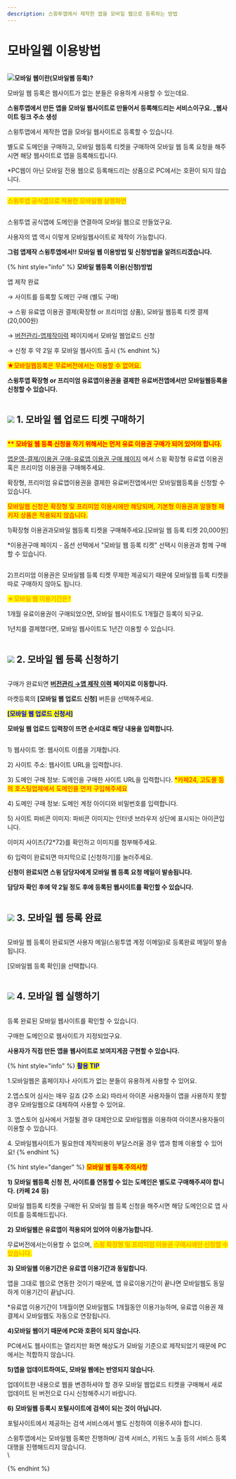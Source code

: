 ```yaml
---
description: 스윙투앱에서 제작한 앱을 모바일 웹으로 등록하는 방법
---
```


# 모바일웹 이용방법

<figure><img src="../../../.gitbook/assets/구분선 (5).PNG" alt=""><figcaption></figcaption></figure>

![](https://wp.swing2app.co.kr/wp-content/uploads/2018/09/%EB%8B%A8%EB%9D%BD1-1.png)**모바일 웹이란(모바일웹 등록)?**

모바일 웹 등록은 웹사이트가 없는 분들은 유용하게 사용할 수 있는데요.

**스윙투앱에서 만든 앱을 모바일 웹사이트로 만들어서 등록해드리는 서비스이구요. \_웹사이트 링크 주소 생성**

스윙투앱에서 제작한 앱을 모바일 웹사이트로 등록할 수 있습니다. &#x20;

별도로 도메인을 구매하고, 모바일 웹등록 티켓을 구매하여 모바일 웹 등록 요청을 해주시면 해당 웹사이트로 앱을 등록해드립니다.&#x20;

\*PC웹이 아닌 모바일 전용 웹으로 등록해드리는 상품으로 PC에서는 호환이 되지 않습니다.

***

<mark style="color:orange;">**스윙투앱 공식앱으로 적용한 모바일웹 실행화면**</mark>

<div align="left">

<img src="https://wp.swing2app.co.kr/wp-content/uploads/2018/10/%EB%AC%B4%EB%A3%8C%EC%83%81%EC%9A%A93.png" alt="">

</div>

스윙투앱 공식앱에 도메인을 연결하여 모바일 웹으로 만들었구요.

사용자의 앱 역시 이렇게 모바일웹사이트로 제작이 가능합니다.

**그럼 앱제작 스윙투앱에서!! 모바일 웹 이용방법 및 신청방법을 알려드리겠습니다.**



{% hint style="info" %}
**모바일 웹등록 이용(신청)방법**

앱 제작 완료

→ 사이트를 등록할 도메인 구매 (별도 구매)

→ 스윙 유료앱 이용권 결제(확장형 or 프리미엄 상품), 모바일 웹등록 티켓 결제 (20,000원)&#x20;

→ [버전관리-앱제작이력](https://www.swing2app.co.kr/view/app\_work\_history) 페이지에서 모바일 웹업로드 신청

→ 신청 후 약 2일 후 모바일 웹사이트 출시
{% endhint %}

<mark style="color:red;">★모바일웹등록은 무료버전에서는 이용할 수 없어요.</mark>

**스윙투앱 확장형 or 프리미엄 유료앱이용권을 결제한 유료버전앱에서만 모바일웹등록을 신청할 수 있습니다.**

<figure><img src="../../../.gitbook/assets/구분선 (5).PNG" alt=""><figcaption></figcaption></figure>

## ![](https://wp.swing2app.co.kr/wp-content/uploads/2020/04/%EB%8B%A8%EB%9D%BD1-1.png) 1. 모바일 웹 업로드 티켓 구매하기

<figure><img src="../../../.gitbook/assets/모바일웹-이용권구매 (1).png" alt=""><figcaption></figcaption></figure>

<mark style="color:red;">**\*\* 모바일 웹 등록 신청을 하기 위해서는 먼저 유료 이용권 구매가 되어 있어야 합니다.**</mark>

[앱운영-결제/이용권 구매-유료앱 이용권 구매 페이지](http://www.swing2app.co.kr/view/new\_product\_list\_by\_use\_term) 에서 스윙 확장형 유료앱 이용권 혹은 프리미엄 이용권을 구매해주세요.

확장형, 프리미엄 유료앱이용권을 결제한 유료버전앱에서만 모바일웹등록을 신청할 수 있습니다.&#x20;

<mark style="color:red;">모바일웹 신청은 확장형 및 프리미엄 이용시에만 해당되며, 기본형 이용권과 알뜰형 패키지 상품은 적용되지 않습니다.</mark>

1\)확장형 이용권과모바일 웹등록 티켓을 구매해주세요.\[모바일 웹 등록 티켓 20,000원]

\*이용권구매 페이지 - 옵션 선택에서 "모바일 웹 등록 티켓" 선택시 이용권과 함께 구매할 수 있습니다.

<div align="left">

<figure><img src="../../../.gitbook/assets/모바일웹2.png" alt=""><figcaption></figcaption></figure>

</div>

2\)프리미엄 이용권은 모바일웹 등록 티켓 무제한 제공되기 때문에 모바일웹 등록 티켓을 따로 구매하지 않아도 됩니다.&#x20;



<mark style="color:orange;">**★모바일 웹 이용기간은?**</mark>

1개월 유료이용권이 구매되었으면, 모바일 웹사이트도 1개월간 등록이 되구요.

1년치를 결제했다면, 모바일 웹사이트도 1년간 이용할 수 있습니다.

<figure><img src="../../../.gitbook/assets/구분선 (5).PNG" alt=""><figcaption></figcaption></figure>

## ![](https://wp.swing2app.co.kr/wp-content/uploads/2020/04/%EB%8B%A8%EB%9D%BD1-1.png) 2. 모바일 웹 등록 신청하기

<div align="left">

<img src="https://wp.swing2app.co.kr/wp-content/uploads/2018/10/%EB%AA%A8%EB%B0%94%EC%9D%BC%EC%9B%B9%EC%8B%A0%EA%B7%9C1.png" alt="">

</div>

구매가 완료되면 [**버전관리 →앱 제작 이력**](https://www.swing2app.co.kr/view/app\_work\_history) **페이지로 이동합니다.**

마켓등록의 **\[모바일 웹 업로드 신청]** 버튼을 선택해주세요.



<mark style="color:blue;">**\[모바일 웹 업로드 신청서]**</mark>

**모바일 웹 업로드 입력창이 뜨면 순서대로 해당 내용을 입력합니다.**

<div align="left">

<img src="https://wp.swing2app.co.kr/wp-content/uploads/2021/08/%EB%AA%A8%EB%B0%94%EC%9D%BC%EC%9B%B9-5.png" alt="">

</div>

1\) 웹사이트 명: 웹사이트 이름을 기재합니다.

2\) 사이트 주소: 웹사이트 URL을 입력합니다.

3\) 도메인 구매 정보: 도메인을 구매한 사이트 URL을 입력합니다. <mark style="color:red;">\*카페24, 고도몰 등의 호스팅업체에서 도메인을 먼저 구입해주세요</mark>

4\) 도메인 구매 정보: 도메인 계정 아이디와 비밀번호를 입력합니다.

5\) 사이트 파비콘 이미지: 파비콘 이미지는 인터넷 브라우저 상단에 표시되는 아이콘입니다.

이미지 사이즈(72\*72)를 확인하고 이미지를 첨부해주세요.

6\) 입력이 완료되면 마지막으로 \[신청하기]를 눌러주세요.

**신청이 완료되면 스윙 담당자에게 모바일 웹 등록 요청 메일이 발송됩니다.**

**담당자 확인 후에 약 2일 정도 후에 등록된 웹사이트를 확인할 수 있습니다.**&#x20;

<figure><img src="../../../.gitbook/assets/구분선 (5).PNG" alt=""><figcaption></figcaption></figure>

## ![](https://wp.swing2app.co.kr/wp-content/uploads/2020/04/%EB%8B%A8%EB%9D%BD1-1.png) 3. 모바일 웹 등록 완료

<div align="left">

<img src="https://wp.swing2app.co.kr/wp-content/uploads/2021/08/%EB%AC%B4%EB%A3%8C%EC%83%81%EC%9A%A92.png" alt="">

</div>

모바일 웹 등록이 완료되면 사용자 메일(스윙투앱 계정 이메일)로 등록완료 메일이 발송됩니다.&#x20;

\[모바일웹 등록 확인]을 선택합니다.

<figure><img src="../../../.gitbook/assets/구분선 (5).PNG" alt=""><figcaption></figcaption></figure>

## ![](https://wp.swing2app.co.kr/wp-content/uploads/2020/04/%EB%8B%A8%EB%9D%BD1-1.png) 4. 모바일 웹 실행하기

<div align="left">

<img src="https://wp.swing2app.co.kr/wp-content/uploads/2021/08/%EB%AC%B4%EB%A3%8C%EC%83%81%EC%9A%A93.png" alt="">

</div>

등록 완료된 모바일 웹사이트를 확인할 수 있습니다.

구매한 도메인으로 웹사이트가 지정되었구요.

**사용자가 직접 만든 앱을 웹사이트로 보여지게끔 구현할 수 있습니다.**



{% hint style="info" %}
<mark style="color:blue;">**활용 TIP**</mark>

1.모바일웹은 홈페이지나 사이트가 없는 분들이 유용하게 사용할 수 있어요.

2.앱스토어 심사는 매우 길죠 (2주 소요) 따라서 아이폰 사용자들이 앱을 사용하지 못할 경우 모바일웹으로 대체하여 사용할 수 있어요.

3\. 앱스토어 심사에서 거절될 경우 대체안으로 모바일웹을 이용하여 아이폰사용자들이 이용할 수 있습니다.

4\. 모바일웹사이트가 필요한데 제작비용이 부담스러울 경우 앱과 함께 이용할 수 있어요!
{% endhint %}



{% hint style="danger" %}
<mark style="color:red;">**모바일 웹 등록 주의사항**</mark>

**1) 모바일 웹등록 신청 전, 사이트를 연동할 수 있는 도메인은 별도로 구매해주셔야 합니다. (카페 24 등)**

모바일 웹등록 티켓을 구매한 뒤 모바일 웹 등록 신청을 해주시면 해당 도메인으로 앱 사이트를 등록해드립니다.

**2) 모바일웹은 유료앱이 적용되어 있어야 이용가능합니다.**

무료버전에서는이용할 수 없으며, <mark style="color:orange;">**스윙 확장형 및 프리미엄 이용권 구매시에만 신청할 수 있습니다.**</mark>&#x20;

**3) 모바일웹 이용기간은 유료앱 이용기간과 동일합니다.**

앱을 그대로 웹으로 연동한 것이기 때문에, 앱 유료이용기간이 끝나면 모바일웹도 동일하게 이용기간이 끝납니다.

\*유료앱 이용기간이 1개월이면 모바일웹도 1개월동안 이용가능하며, 유료앱 이용권 재결제시 모바일웹도 자동으로 연장됩니다.

**4)모바일 웹이기 때문에 PC와 호환이 되지 않습니다.**

PC에서도 웹사이트는 열리지만 화면 해상도가 모바일 기준으로 제작되었기 때문에 PC에서는 적합하지 않습니다.

**5)앱을 업데이트하여도, 모바일 웹에는 반영되지 않습니다.**

업데이트한 내용으로 웹을 변경하셔야 할 경우 모바일 웹업로드 티켓을 구매해서 새로 업데이트 된 버전으로 다시 신청해주시기 바랍니다.

**6) 모바일웹 등록시 포털사이트에 검색이 되는 것이 아닙니다.**

포털사이트에서 제공하는 검색 서비스에서 별도 신청하여 이용주셔야 합니다.

스윙투앱에서는 모바일웹 등록만 진행하며/ 검색 서비스, 키워드 노출 등의 서비스 등록 대행을 진행해드리지 않습니다.\
\

{% endhint %}
